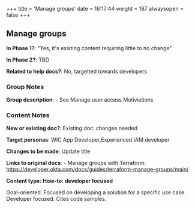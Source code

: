 +++
title = 'Manage groups'
date = 16:17:44
weight = 187
alwaysopen = false
+++

## Manage groups

**In Phase 1?**: "Yes, it's existing content requiring little to no change"

**In Phase 2?**: TBD

**Related to help docs?**: No, targetted towards developers


### Group Notes

**Group description**: - See Manage user access Motiviations


### Content Notes

**New or existing doc?**: Existing doc: changes needed

**Target personas**: WIC App Developer,Experienced IAM developer

**Changes to be made**: Update title

**Links to original docs**: - Manage groups with Terraform: https://developer.okta.com/docs/guides/terraform-manage-groups/main/

**Content type: How-to: developer focused**

Goal-oriented. Focused on developing a solution for a specific use case. Developer focused. Cites code samples.


